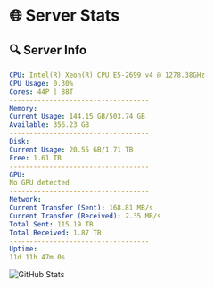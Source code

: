 # 🌐 Server Stats
## 🔍 Server Info
```yaml
CPU: Intel(R) Xeon(R) CPU E5-2699 v4 @ 1278.38GHz
CPU Usage: 0.30%
Cores: 44P | 88T
-----------------------------------
Memory:
Current Usage: 144.15 GB/503.74 GB
Available: 356.23 GB
-----------------------------------
Disk:
Current Usage: 20.55 GB/1.71 TB
Free: 1.61 TB
-----------------------------------
GPU:
No GPU detected
-----------------------------------
Network:
Current Transfer (Sent): 168.81 MB/s
Current Transfer (Received): 2.35 MB/s
Total Sent: 115.19 TB
Total Received: 1.87 TB
-----------------------------------
Uptime:
11d 11h 47m 0s
```
![GitHub Stats](https://img.shields.io/badge/Updated-2025-02-19_10:30:18-blue)